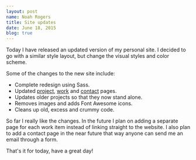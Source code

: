 ```yaml
---
layout: post
name: Noah Rogers
title: Site updates
date: June 18, 2015
blog: true
---
```


Today I have released an updated version of my personal site. I decided to go with a similar style layout, but change the visual styles and color scheme.

Some of the changes to the new site include:

* Complete redesign using Sass.
* Updated [project](/projects/), [work](/work/) and [contact](/contact/) pages.
* Updates older projects so that they now stand alone.
* Removes images and adds Font Awesome icons.
* Cleans up old, excess and crummy code.

So far I really like the changes. In the future I plan on adding a separate page for each work item instead of linking straight to the website. I also plan to add a contact page in the near future that way anyone can send me an email through a form.

That's it for today, have a great day!
